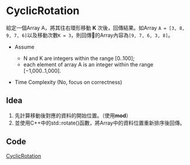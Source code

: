 # CyclicRotation

給定一個Array A，將其往右環形移動 **K** 次後，回傳結果。如Array `A = [3, 8, 9, 7, 6]`以及移動次數`K = 3`，則回傳的Array內容為`[9, 7, 6, 3, 8]`。

- Assume
  - N and K are integers within the range [0..100];
  - each element of array A is an integer within the range [−1,000..1,000].

- Time Complexity (No, focus on correctness)

## Idea

1. 先計算移動後對應的資料的開始位置。（使用**mod**）
1. 並使用C++中的std::rotate()函數，將Array中的資料位置重新排序後回傳。

## Code

[CyclicRotation](CyclicRotation.cpp)